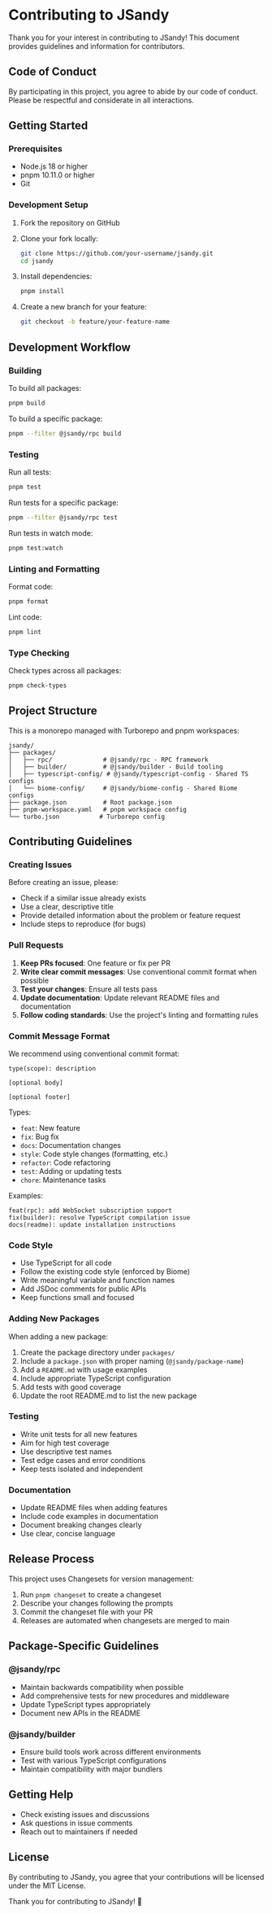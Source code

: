 # Contributing to JSandy

Thank you for your interest in contributing to JSandy! This document provides guidelines and information for contributors.

## Code of Conduct

By participating in this project, you agree to abide by our code of conduct. Please be respectful and considerate in all interactions.

## Getting Started

### Prerequisites

- Node.js 18 or higher
- pnpm 10.11.0 or higher
- Git

### Development Setup

1. Fork the repository on GitHub
2. Clone your fork locally:

   ```bash
   git clone https://github.com/your-username/jsandy.git
   cd jsandy
   ```

3. Install dependencies:

   ```bash
   pnpm install
   ```

4. Create a new branch for your feature:

   ```bash
   git checkout -b feature/your-feature-name
   ```

## Development Workflow

### Building

To build all packages:

```bash
pnpm build
```

To build a specific package:

```bash
pnpm --filter @jsandy/rpc build
```

### Testing

Run all tests:

```bash
pnpm test
```

Run tests for a specific package:

```bash
pnpm --filter @jsandy/rpc test
```

Run tests in watch mode:

```bash
pnpm test:watch
```

### Linting and Formatting

Format code:

```bash
pnpm format
```

Lint code:

```bash
pnpm lint
```

### Type Checking

Check types across all packages:

```bash
pnpm check-types
```

## Project Structure

This is a monorepo managed with Turborepo and pnpm workspaces:

```
jsandy/
├── packages/
│   ├── rpc/              # @jsandy/rpc - RPC framework
│   ├── builder/          # @jsandy/builder - Build tooling
│   ├── typescript-config/ # @jsandy/typescript-config - Shared TS configs
│   └── biome-config/     # @jsandy/biome-config - Shared Biome configs
├── package.json          # Root package.json
├── pnpm-workspace.yaml   # pnpm workspace config
└── turbo.json           # Turborepo config
```

## Contributing Guidelines

### Creating Issues

Before creating an issue, please:

- Check if a similar issue already exists
- Use a clear, descriptive title
- Provide detailed information about the problem or feature request
- Include steps to reproduce (for bugs)

### Pull Requests

1. **Keep PRs focused**: One feature or fix per PR
2. **Write clear commit messages**: Use conventional commit format when possible
3. **Test your changes**: Ensure all tests pass
4. **Update documentation**: Update relevant README files and documentation
5. **Follow coding standards**: Use the project's linting and formatting rules

### Commit Message Format

We recommend using conventional commit format:

```
type(scope): description

[optional body]

[optional footer]
```

Types:

- `feat`: New feature
- `fix`: Bug fix
- `docs`: Documentation changes
- `style`: Code style changes (formatting, etc.)
- `refactor`: Code refactoring
- `test`: Adding or updating tests
- `chore`: Maintenance tasks

Examples:

```
feat(rpc): add WebSocket subscription support
fix(builder): resolve TypeScript compilation issue
docs(readme): update installation instructions
```

### Code Style

- Use TypeScript for all code
- Follow the existing code style (enforced by Biome)
- Write meaningful variable and function names
- Add JSDoc comments for public APIs
- Keep functions small and focused

### Adding New Packages

When adding a new package:

1. Create the package directory under `packages/`
2. Include a `package.json` with proper naming (`@jsandy/package-name`)
3. Add a `README.md` with usage examples
4. Include appropriate TypeScript configuration
5. Add tests with good coverage
6. Update the root README.md to list the new package

### Testing

- Write unit tests for all new features
- Aim for high test coverage
- Use descriptive test names
- Test edge cases and error conditions
- Keep tests isolated and independent

### Documentation

- Update README files when adding features
- Include code examples in documentation
- Document breaking changes clearly
- Use clear, concise language

## Release Process

This project uses Changesets for version management:

1. Run `pnpm changeset` to create a changeset
2. Describe your changes following the prompts
3. Commit the changeset file with your PR
4. Releases are automated when changesets are merged to main

## Package-Specific Guidelines

### @jsandy/rpc

- Maintain backwards compatibility when possible
- Add comprehensive tests for new procedures and middleware
- Update TypeScript types appropriately
- Document new APIs in the README

### @jsandy/builder

- Ensure build tools work across different environments
- Test with various TypeScript configurations
- Maintain compatibility with major bundlers

## Getting Help

- Check existing issues and discussions
- Ask questions in issue comments
- Reach out to maintainers if needed

## License

By contributing to JSandy, you agree that your contributions will be licensed under the MIT License.

Thank you for contributing to JSandy! 🎉
